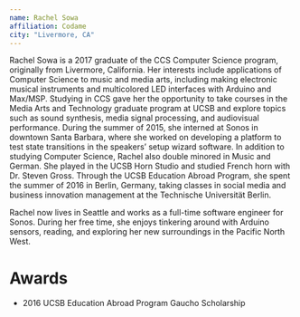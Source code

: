 ```yaml
---
name: Rachel Sowa
affiliation: Codame
city: "Livermore, CA"
---
```




Rachel Sowa is a 2017 graduate of the CCS Computer Science program, originally from Livermore, California. Her interests include applications of Computer Science to music and media arts, including making electronic musical instruments and multicolored LED interfaces with Arduino and Max/MSP. Studying in CCS gave her the opportunity to take courses in the Media Arts and Technology graduate program at UCSB and explore topics such as sound synthesis, media signal processing, and audiovisual performance. During the summer of 2015, she interned at Sonos in downtown Santa Barbara, where she worked on developing a platform to test state transitions in the speakers’ setup wizard software. In addition to studying Computer Science, Rachel also double minored in Music and German. She played in the UCSB Horn Studio and studied French horn with Dr. Steven Gross. Through the UCSB Education Abroad Program, she spent the summer of 2016 in Berlin, Germany, taking classes in social media and business innovation management at the Technische Universität Berlin.

Rachel now lives in Seattle and works as a full-time software engineer for Sonos. During her free time, she enjoys tinkering around with Arduino sensors, reading, and exploring her new surroundings in the Pacific North West.

# Awards

* 2016 UCSB Education Abroad Program Gaucho Scholarship